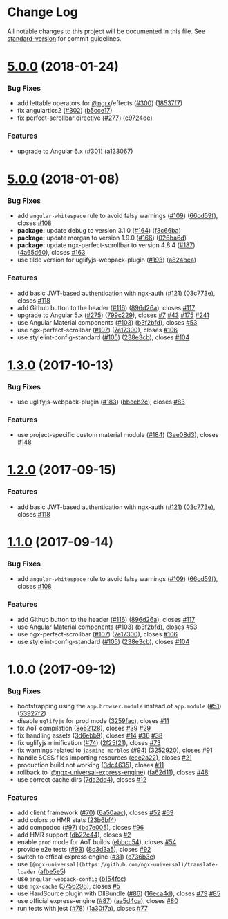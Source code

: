 # Change Log

All notable changes to this project will be documented in this file. See [standard-version](https://github.com/conventional-changelog/standard-version) for commit guidelines.

<a name="6.0.0"></a>
# [5.0.0](https://github.com/ng-seed/universal/compare/v5.0.0...v6.0.0) (2018-01-24)


### Bug Fixes

* add lettable operators for [@ngrx](https://github.com/ngrx)/effects ([#300](https://github.com/ng-seed/universal/issues/300)) ([18537f7](https://github.com/ng-seed/universal/commit/18537f7))
* fix angulartics2 ([#302](https://github.com/ng-seed/universal/issues/302)) ([b5cce17](https://github.com/ng-seed/universal/commit/b5cce17))
* fix perfect-scrollbar directive ([#277](https://github.com/ng-seed/universal/issues/277)) ([c9724de](https://github.com/ng-seed/universal/commit/c9724de))


### Features

* upgrade to Angular 6.x ([#301](https://github.com/ng-seed/universal/issues/301)) ([a133067](https://github.com/ng-seed/universal/commit/a133067))



<a name="5.0.0"></a>
# [5.0.0](https://github.com/ng-seed/universal/compare/v1.3.0...v5.0.0) (2018-01-08)


### Bug Fixes

* add `angular-whitespace` rule to avoid falsy warnings ([#109](https://github.com/ng-seed/universal/issues/109)) ([66cd59f](https://github.com/ng-seed/universal/commit/66cd59f)), closes [#108](https://github.com/ng-seed/universal/issues/108)
* **package:** update debug to version 3.1.0 ([#164](https://github.com/ng-seed/universal/issues/164)) ([f3c66ba](https://github.com/ng-seed/universal/commit/f3c66ba))
* **package:** update morgan to version 1.9.0 ([#166](https://github.com/ng-seed/universal/issues/166)) ([026ba6d](https://github.com/ng-seed/universal/commit/026ba6d))
* **package:** update ngx-perfect-scrollbar to version 4.8.4 ([#187](https://github.com/ng-seed/universal/issues/187)) ([4a65d60](https://github.com/ng-seed/universal/commit/4a65d60)), closes [#163](https://github.com/ng-seed/universal/issues/163)
* use tilde version for uglifyjs-webpack-plugin ([#193](https://github.com/ng-seed/universal/issues/193)) ([a824bea](https://github.com/ng-seed/universal/commit/a824bea))


### Features

* add basic JWT-based authentication with ngx-auth ([#121](https://github.com/ng-seed/universal/issues/121)) ([03c773e](https://github.com/ng-seed/universal/commit/03c773e)), closes [#118](https://github.com/ng-seed/universal/issues/118)
* add Github button to the header ([#116](https://github.com/ng-seed/universal/issues/116)) ([896d26a](https://github.com/ng-seed/universal/commit/896d26a)), closes [#117](https://github.com/ng-seed/universal/issues/117)
* upgrade to Angular 5.x ([#275](https://github.com/ng-seed/universal/issues/275)) ([799c229](https://github.com/ng-seed/universal/commit/799c229)), closes [#7](https://github.com/ng-seed/universal/issues/7) [#43](https://github.com/ng-seed/universal/issues/43) [#175](https://github.com/ng-seed/universal/issues/175) [#241](https://github.com/ng-seed/universal/issues/241)
* use Angular Material components ([#103](https://github.com/ng-seed/universal/issues/103)) ([b3f2bfd](https://github.com/ng-seed/universal/commit/b3f2bfd)), closes [#53](https://github.com/ng-seed/universal/issues/53)
* use ngx-perfect-scrollbar ([#107](https://github.com/ng-seed/universal/issues/107)) ([7e17300](https://github.com/ng-seed/universal/commit/7e17300)), closes [#106](https://github.com/ng-seed/universal/issues/106)
* use stylelint-config-standard ([#105](https://github.com/ng-seed/universal/issues/105)) ([238e3cb](https://github.com/ng-seed/universal/commit/238e3cb)), closes [#104](https://github.com/ng-seed/universal/issues/104)



<a name="1.3.0"></a>
# [1.3.0](https://github.com/ng-seed/universal/compare/v1.0.0...v1.3.0) (2017-10-13)


### Bug Fixes

* use uglifyjs-webpack-plugin ([#183](https://github.com/ng-seed/universal/issues/183)) ([bbeeb2c](https://github.com/ng-seed/universal/commit/bbeeb2c)), closes [#83](https://github.com/ng-seed/universal/issues/83)


### Features

* use project-specific custom material module ([#184](https://github.com/ng-seed/universal/issues/184)) ([3ee08d3](https://github.com/ng-seed/universal/commit/3ee08d3)), closes [#148](https://github.com/ng-seed/universal/issues/148)



<a name="1.2.0"></a>
# [1.2.0](https://github.com/ng-seed/universal/compare/v1.0.0...v1.2.0) (2017-09-15)


### Features

* add basic JWT-based authentication with ngx-auth ([#121](https://github.com/ng-seed/universal/issues/121)) ([03c773e](https://github.com/ng-seed/universal/commit/03c773e)), closes [#118](https://github.com/ng-seed/universal/issues/118)



<a name="1.1.0"></a>
# [1.1.0](https://github.com/ng-seed/universal/compare/v1.0.0...v1.1.0) (2017-09-14)


### Bug Fixes

* add `angular-whitespace` rule to avoid falsy warnings ([#109](https://github.com/ng-seed/universal/issues/109)) ([66cd59f](https://github.com/ng-seed/universal/commit/66cd59f)), closes [#108](https://github.com/ng-seed/universal/issues/108)


### Features

* add Github button to the header ([#116](https://github.com/ng-seed/universal/issues/116)) ([896d26a](https://github.com/ng-seed/universal/commit/896d26a)), closes [#117](https://github.com/ng-seed/universal/issues/117)
* use Angular Material components ([#103](https://github.com/ng-seed/universal/issues/103)) ([b3f2bfd](https://github.com/ng-seed/universal/commit/b3f2bfd)), closes [#53](https://github.com/ng-seed/universal/issues/53)
* use ngx-perfect-scrollbar ([#107](https://github.com/ng-seed/universal/issues/107)) ([7e17300](https://github.com/ng-seed/universal/commit/7e17300)), closes [#106](https://github.com/ng-seed/universal/issues/106)
* use stylelint-config-standard ([#105](https://github.com/ng-seed/universal/issues/105)) ([238e3cb](https://github.com/ng-seed/universal/commit/238e3cb)), closes [#104](https://github.com/ng-seed/universal/issues/104)



<a name="1.0.0"></a>
# 1.0.0 (2017-09-12)


### Bug Fixes

* bootstrapping using the `app.browser.module` instead of `app.module` ([#51](https://github.com/ng-seed/universal/issues/51)) ([53927f2](https://github.com/ng-seed/universal/commit/53927f2))
* disable `uglifyjs` for prod mode ([3259fac](https://github.com/ng-seed/universal/commit/3259fac)), closes [#11](https://github.com/ng-seed/universal/issues/11)
* fix AoT compilation ([8e52128](https://github.com/ng-seed/universal/commit/8e52128)), closes [#39](https://github.com/ng-seed/universal/issues/39) [#29](https://github.com/ng-seed/universal/issues/29)
* fix handling assets ([3d6ebb9](https://github.com/ng-seed/universal/commit/3d6ebb9)), closes [#14](https://github.com/ng-seed/universal/issues/14) [#36](https://github.com/ng-seed/universal/issues/36) [#38](https://github.com/ng-seed/universal/issues/38)
* fix uglifyjs minification ([#74](https://github.com/ng-seed/universal/issues/74)) ([2f25f21](https://github.com/ng-seed/universal/commit/2f25f21)), closes [#73](https://github.com/ng-seed/universal/issues/73)
* fix warnings related to `jasmine-marbles` ([#94](https://github.com/ng-seed/universal/issues/94)) ([3252920](https://github.com/ng-seed/universal/commit/3252920)), closes [#91](https://github.com/ng-seed/universal/issues/91)
* handle SCSS files importing resources ([eee2a22](https://github.com/ng-seed/universal/commit/eee2a22)), closes [#21](https://github.com/ng-seed/universal/issues/21)
* production build not working ([3dc4635](https://github.com/ng-seed/universal/commit/3dc4635)), closes [#11](https://github.com/ng-seed/universal/issues/11)
* rollback to `[@ngx-universal-express-engine](https://github.com/ngx-universal-express-engine)) ([fa62d11](https://github.com/ng-seed/universal/commit/fa62d11)), closes [#48](https://github.com/ng-seed/universal/issues/48)
* use correct cache dirs ([7da2dd4](https://github.com/ng-seed/universal/commit/7da2dd4)), closes [#12](https://github.com/ng-seed/universal/issues/12)


### Features

* add client framework ([#70](https://github.com/ng-seed/universal/issues/70)) ([6a50aac](https://github.com/ng-seed/universal/commit/6a50aac)), closes [#52](https://github.com/ng-seed/universal/issues/52) [#69](https://github.com/ng-seed/universal/issues/69)
* add colors to HMR stats ([23b6bf4](https://github.com/ng-seed/universal/commit/23b6bf4))
* add compodoc ([#97](https://github.com/ng-seed/universal/issues/97)) ([bd7e005](https://github.com/ng-seed/universal/commit/bd7e005)), closes [#96](https://github.com/ng-seed/universal/issues/96)
* add HMR support ([db22c44](https://github.com/ng-seed/universal/commit/db22c44)), closes [#2](https://github.com/ng-seed/universal/issues/2)
* enable `prod` mode for AoT builds ([ebbcc54](https://github.com/ng-seed/universal/commit/ebbcc54)), closes [#54](https://github.com/ng-seed/universal/issues/54)
* provide e2e tests ([#93](https://github.com/ng-seed/universal/issues/93)) ([8d3d3a5](https://github.com/ng-seed/universal/commit/8d3d3a5)), closes [#92](https://github.com/ng-seed/universal/issues/92)
* switch to offical express engine ([#31](https://github.com/ng-seed/universal/issues/31)) ([c736b3e](https://github.com/ng-seed/universal/commit/c736b3e))
* use `[@ngx-universal](https://github.com/ngx-universal)/translate-loader` ([afbe5e5](https://github.com/ng-seed/universal/commit/afbe5e5))
* use `angular-webpack-config` ([b154fcc](https://github.com/ng-seed/universal/commit/b154fcc))
* use `ngx-cache` ([3756298](https://github.com/ng-seed/universal/commit/3756298)), closes [#5](https://github.com/ng-seed/universal/issues/5)
* use HardSource plugin with DllBundle ([#86](https://github.com/ng-seed/universal/issues/86)) ([16eca4d](https://github.com/ng-seed/universal/commit/16eca4d)), closes [#79](https://github.com/ng-seed/universal/issues/79) [#85](https://github.com/ng-seed/universal/issues/85)
* use official express-engine ([#87](https://github.com/ng-seed/universal/issues/87)) ([aa5d4ca](https://github.com/ng-seed/universal/commit/aa5d4ca)), closes [#80](https://github.com/ng-seed/universal/issues/80)
* run tests with jest ([#78](https://github.com/ng-seed/universal/issues/78)) ([1a30f7a](https://github.com/ng-seed/universal/commit/1a30f7a)), closes [#77](https://github.com/ng-seed/universal/issues/77)
